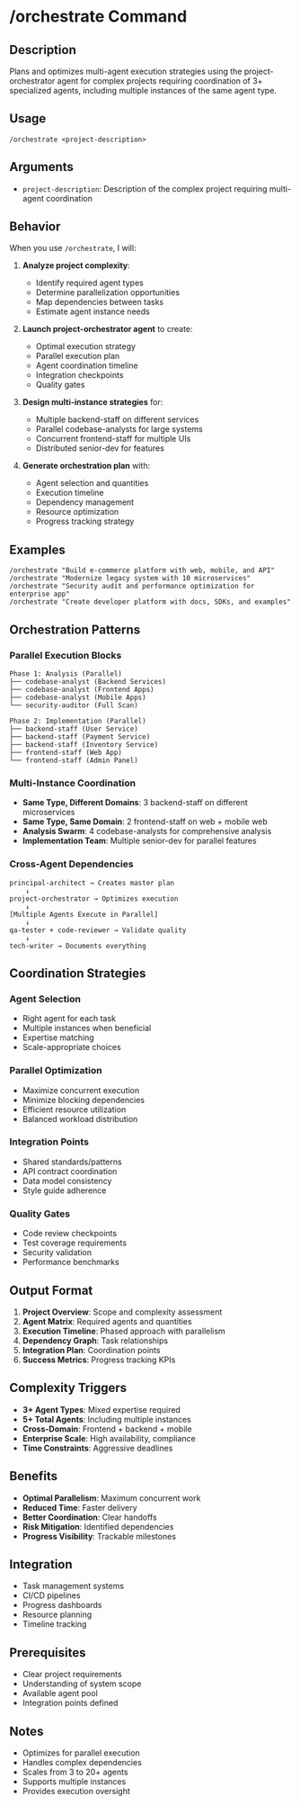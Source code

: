 # /orchestrate Command

## Description
Plans and optimizes multi-agent execution strategies using the project-orchestrator agent for complex projects requiring coordination of 3+ specialized agents, including multiple instances of the same agent type.

## Usage
```
/orchestrate <project-description>
```

## Arguments
- `project-description`: Description of the complex project requiring multi-agent coordination

## Behavior
When you use `/orchestrate`, I will:

1. **Analyze project complexity**:
   - Identify required agent types
   - Determine parallelization opportunities
   - Map dependencies between tasks
   - Estimate agent instance needs
   
2. **Launch project-orchestrator agent** to create:
   - Optimal execution strategy
   - Parallel execution plan
   - Agent coordination timeline
   - Integration checkpoints
   - Quality gates
   
3. **Design multi-instance strategies** for:
   - Multiple backend-staff on different services
   - Parallel codebase-analysts for large systems
   - Concurrent frontend-staff for multiple UIs
   - Distributed senior-dev for features
   
4. **Generate orchestration plan** with:
   - Agent selection and quantities
   - Execution timeline
   - Dependency management
   - Resource optimization
   - Progress tracking strategy

## Examples
```
/orchestrate "Build e-commerce platform with web, mobile, and API"
/orchestrate "Modernize legacy system with 10 microservices"
/orchestrate "Security audit and performance optimization for enterprise app"
/orchestrate "Create developer platform with docs, SDKs, and examples"
```

## Orchestration Patterns

### Parallel Execution Blocks
```
Phase 1: Analysis (Parallel)
├── codebase-analyst (Backend Services)
├── codebase-analyst (Frontend Apps)
├── codebase-analyst (Mobile Apps)
└── security-auditor (Full Scan)

Phase 2: Implementation (Parallel)
├── backend-staff (User Service)
├── backend-staff (Payment Service)
├── backend-staff (Inventory Service)
├── frontend-staff (Web App)
└── frontend-staff (Admin Panel)
```

### Multi-Instance Coordination
- **Same Type, Different Domains**: 3 backend-staff on different microservices
- **Same Type, Same Domain**: 2 frontend-staff on web + mobile web
- **Analysis Swarm**: 4 codebase-analysts for comprehensive analysis
- **Implementation Team**: Multiple senior-dev for parallel features

### Cross-Agent Dependencies
```
principal-architect → Creates master plan
    ↓
project-orchestrator → Optimizes execution
    ↓
[Multiple Agents Execute in Parallel]
    ↓
qa-tester + code-reviewer → Validate quality
    ↓
tech-writer → Documents everything
```

## Coordination Strategies

### Agent Selection
- Right agent for each task
- Multiple instances when beneficial
- Expertise matching
- Scale-appropriate choices

### Parallel Optimization
- Maximize concurrent execution
- Minimize blocking dependencies
- Efficient resource utilization
- Balanced workload distribution

### Integration Points
- Shared standards/patterns
- API contract coordination
- Data model consistency
- Style guide adherence

### Quality Gates
- Code review checkpoints
- Test coverage requirements
- Security validation
- Performance benchmarks

## Output Format
1. **Project Overview**: Scope and complexity assessment
2. **Agent Matrix**: Required agents and quantities
3. **Execution Timeline**: Phased approach with parallelism
4. **Dependency Graph**: Task relationships
5. **Integration Plan**: Coordination points
6. **Success Metrics**: Progress tracking KPIs

## Complexity Triggers
- **3+ Agent Types**: Mixed expertise required
- **5+ Total Agents**: Including multiple instances
- **Cross-Domain**: Frontend + backend + mobile
- **Enterprise Scale**: High availability, compliance
- **Time Constraints**: Aggressive deadlines

## Benefits
- **Optimal Parallelism**: Maximum concurrent work
- **Reduced Time**: Faster delivery
- **Better Coordination**: Clear handoffs
- **Risk Mitigation**: Identified dependencies
- **Progress Visibility**: Trackable milestones

## Integration
- Task management systems
- CI/CD pipelines
- Progress dashboards
- Resource planning
- Timeline tracking

## Prerequisites
- Clear project requirements
- Understanding of system scope
- Available agent pool
- Integration points defined

## Notes
- Optimizes for parallel execution
- Handles complex dependencies
- Scales from 3 to 20+ agents
- Supports multiple instances
- Provides execution oversight